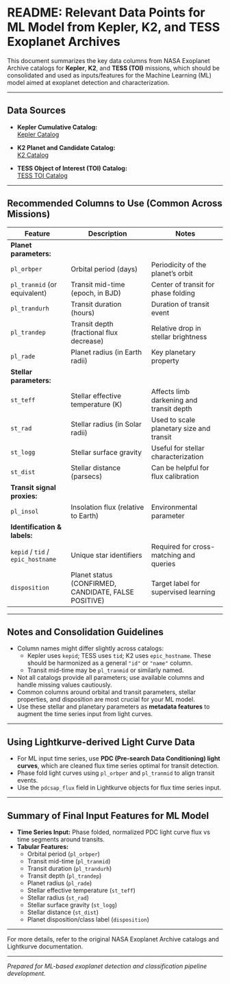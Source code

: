 # README: Relevant Data Points for ML Model from Kepler, K2, and TESS Exoplanet Archives

This document summarizes the key data columns from NASA Exoplanet Archive catalogs for **Kepler**, **K2**, and **TESS (TOI)** missions, which should be consolidated and used as inputs/features for the Machine Learning (ML) model aimed at exoplanet detection and characterization.

---

## Data Sources

- **Kepler Cumulative Catalog:**  
  [Kepler Catalog](https://exoplanetarchive.ipac.caltech.edu/cgi-bin/TblView/nph-tblView?app=ExoTbls&config=cumulative)

- **K2 Planet and Candidate Catalog:**  
  [K2 Catalog](https://exoplanetarchive.ipac.caltech.edu/cgi-bin/TblView/nph-tblView?app=ExoTbls&config=k2pandc)

- **TESS Object of Interest (TOI) Catalog:**  
  [TESS TOI Catalog](https://exoplanetarchive.ipac.caltech.edu/cgi-bin/TblView/nph-tblView?app=ExoTbls&config=TOI)

---

## Recommended Columns to Use (Common Across Missions)

| Feature              | Description                                           | Notes                                      |
|----------------------|-------------------------------------------------------|--------------------------------------------|
| **Planet parameters:** |                                                       |                                            |
| `pl_orbper`          | Orbital period (days)                                 | Periodicity of the planet’s orbit          |
| `pl_tranmid` (or equivalent) | Transit mid-time (epoch, in BJD)                      | Center of transit for phase folding        |
| `pl_trandurh`        | Transit duration (hours)                              | Duration of transit event                   |
| `pl_trandep`         | Transit depth (fractional flux decrease)             | Relative drop in stellar brightness        |
| `pl_rade`            | Planet radius (in Earth radii)                        | Key planetary property                      |
| **Stellar parameters:** |                                                       |                                            |
| `st_teff`            | Stellar effective temperature (K)                     | Affects limb darkening and transit depth   |
| `st_rad`             | Stellar radius (in Solar radii)                       | Used to scale planetary size and transit   |
| `st_logg`            | Stellar surface gravity                                | Useful for stellar characterization         |
| `st_dist`            | Stellar distance (parsecs)                            | Can be helpful for flux calibration        |
| **Transit signal proxies:** |                                                   |                                            |
| `pl_insol`           | Insolation flux (relative to Earth)                   | Environmental parameter                      |
| **Identification & labels:** |                                                 |                                            |
| `kepid` / `tid` / `epic_hostname` | Unique star identifiers                              | Required for cross-matching and queries    |
| `disposition`        | Planet status (CONFIRMED, CANDIDATE, FALSE POSITIVE)  | Target label for supervised learning       |

---

## Notes and Consolidation Guidelines

- Column names might differ slightly across catalogs:  
  - Kepler uses `kepid`; TESS uses `tid`; K2 uses `epic_hostname`. These should be harmonized as a general `"id"` or `"name"` column.  
  - Transit mid-time may be `pl_tranmid` or similarly named.  
- Not all catalogs provide all parameters; use available columns and handle missing values cautiously.  
- Common columns around orbital and transit parameters, stellar properties, and disposition are most crucial for your ML model.  
- Use these stellar and planetary parameters as **metadata features** to augment the time series input from light curves.

---

## Using Lightkurve-derived Light Curve Data

- For ML input time series, use **PDC (Pre-search Data Conditioning) light curves**, which are cleaned flux time series optimal for transit detection.  
- Phase fold light curves using `pl_orbper` and `pl_tranmid` to align transit events.  
- Use the `pdcsap_flux` field in Lightkurve objects for flux time series input.

---

## Summary of Final Input Features for ML Model

- **Time Series Input:** Phase folded, normalized PDC light curve flux vs time segments around transits.  
- **Tabular Features:**
  - Orbital period (`pl_orbper`)  
  - Transit mid-time (`pl_tranmid`)  
  - Transit duration (`pl_trandurh`)  
  - Transit depth (`pl_trandep`)  
  - Planet radius (`pl_rade`)  
  - Stellar effective temperature (`st_teff`)  
  - Stellar radius (`st_rad`)  
  - Stellar surface gravity (`st_logg`)  
  - Stellar distance (`st_dist`)  
  - Planet disposition/class label (`disposition`)  

---

For more details, refer to the original NASA Exoplanet Archive catalogs and Lightkurve documentation.

---

*Prepared for ML-based exoplanet detection and classification pipeline development.*
